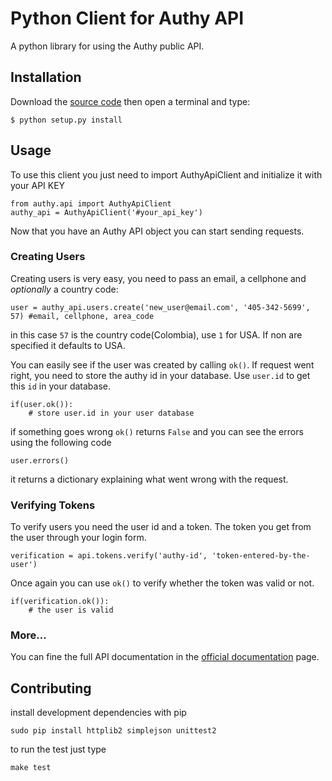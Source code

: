 # Python Client for Authy API

A python library for using the Authy public API.


## Installation

Download the [source code](https://github.com/authy/authy-python/zipball/master) then open a terminal and type:

    $ python setup.py install

## Usage

To use this client you just need to import AuthyApiClient and initialize it with your API KEY


    from authy.api import AuthyApiClient
    authy_api = AuthyApiClient('#your_api_key')  

Now that you have an Authy API object you can start sending requests.


### Creating Users

Creating users is very easy, you need to pass an email, a cellphone and _optionally_ a country code:
   
    user = authy_api.users.create('new_user@email.com', '405-342-5699', 57) #email, cellphone, area_code

in this case `57` is the country code(Colombia), use `1` for USA. If non are specified it defaults to USA.

You can easily see if the user was created by calling `ok()`.
If request went right, you need to store the authy id in your database. Use `user.id` to get this `id` in your database.

    if(user.ok()):
        # store user.id in your user database

if something goes wrong `ok()` returns `False` and you can see the errors using the following code

    user.errors()

it returns a dictionary explaining what went wrong with the request.


### Verifying Tokens

To verify users you need the user id and a token. The token you get from the user through your login form. 

    verification = api.tokens.verify('authy-id', 'token-entered-by-the-user')

Once again you can use `ok()` to verify whether the token was valid or not.

    if(verification.ok()):
        # the user is valid

### More…

You can fine the full API documentation in the [official documentation](https://docs.authy.com) page.


## Contributing

install development dependencies with pip

    sudo pip install httplib2 simplejson unittest2

to run the test just type

    make test



